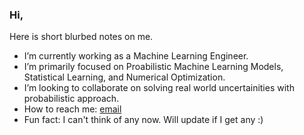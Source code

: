 ### Hi, 
Here is short blurbed notes on me.


- I’m currently working as a Machine Learning Engineer.
- I’m primarily focused on Proabilistic Machine Learning Models, Statistical Learning, and Numerical Optimization.
- I’m looking to collaborate on solving real world uncertainities with probabilistic approach. 
- How to reach me: [email](aditigajurel32@gmail.com)
- Fun fact: I can't think of any now. Will update if I get any :)
